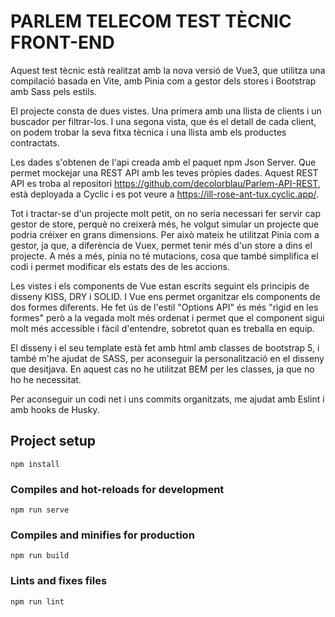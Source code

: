 # PARLEM TELECOM TEST TÈCNIC FRONT-END

Aquest test tècnic està realitzat amb la nova versió de Vue3, que utilitza una compilació basada en Vite, amb Pinia com a gestor dels stores i Bootstrap amb Sass pels estils.

El projecte consta de dues vistes. Una primera amb una llista de clients i un buscador per filtrar-los. I una segona vista, que és el detall de cada client, on podem trobar la seva fitxa tècnica i una llista amb els productes contractats.

Les dades s'obtenen de l'api creada amb el paquet npm Json Server. Que permet mockejar una REST API amb les teves pròpies dades. Aquest REST API es troba al repositori https://github.com/decolorblau/Parlem-API-REST, està deployada a Cyclic i es pot veure a https://ill-rose-ant-tux.cyclic.app/.

Tot i tractar-se d'un projecte molt petit, on no seria necessari fer servir cap gestor de store, perquè no creixerà més, he volgut simular un projecte que podria créixer en grans dimensions. Per això mateix he utilitzat Pinia com a gestor, ja que, a diferència de Vuex, permet tenir més d'un store a dins el projecte. A més a més, pinia no té mutacions, cosa que també simplifica el codi i permet modificar els estats des de les accions.

Les vistes i els components de Vue estan escrits seguint els principis de disseny KISS, DRY i SOLID. I Vue ens permet organitzar els components de dos formes diferents. He fet ús de l'estil "Options API" és més "rìgid en les formes" però a la vegada molt més ordenat i permet que el component sigui molt més accessible i fàcil d'entendre, sobretot quan es treballa en equip.

El disseny i el seu template està fet amb html amb classes de bootstrap 5, i també m'he ajudat de SASS, per aconseguir la personalització en el disseny que desitjava. En aquest cas no he utilitzat BEM per les classes, ja que no ho he necessitat.

Per aconseguir un codi net i uns commits organitzats, me ajudat amb Eslint i amb hooks de Husky.

## Project setup

```
npm install
```

### Compiles and hot-reloads for development

```
npm run serve
```

### Compiles and minifies for production

```
npm run build
```

### Lints and fixes files

```
npm run lint
```
